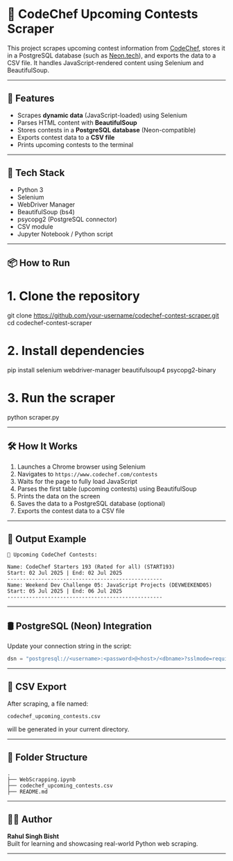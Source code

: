 # 📅 CodeChef Upcoming Contests Scraper

This project scrapes upcoming contest information from [CodeChef](https://www.codechef.com/contests), stores it in a PostgreSQL database (such as [Neon.tech](https://neon.tech)), and exports the data to a CSV file. It handles JavaScript-rendered content using Selenium and BeautifulSoup.

---

## 🚀 Features

- Scrapes **dynamic data** (JavaScript-loaded) using Selenium
- Parses HTML content with **BeautifulSoup**
- Stores contests in a **PostgreSQL database** (Neon-compatible)
- Exports contest data to a **CSV file**
- Prints upcoming contests to the terminal

---

## 🔧 Tech Stack

- Python 3
- Selenium
- WebDriver Manager
- BeautifulSoup (bs4)
- psycopg2 (PostgreSQL connector)
- CSV module
- Jupyter Notebook / Python script

---

## 📦 How to Run

# 1. Clone the repository
git clone https://github.com/your-username/codechef-contest-scraper.git
cd codechef-contest-scraper

# 2. Install dependencies
pip install selenium webdriver-manager beautifulsoup4 psycopg2-binary

# 3. Run the scraper
python scraper.py

---

## 🛠️ How It Works

1. Launches a Chrome browser using Selenium
2. Navigates to `https://www.codechef.com/contests`
3. Waits for the page to fully load JavaScript
4. Parses the first table (upcoming contests) using BeautifulSoup
5. Prints the data on the screen
6. Saves the data to a PostgreSQL database (optional)
7. Exports the contest data to a CSV file

---

## 📝 Output Example

```
📅 Upcoming CodeChef Contests:

Name: CodeChef Starters 193 (Rated for all) (START193)
Start: 02 Jul 2025 | End: 02 Jul 2025
--------------------------------------------------
Name: Weekend Dev Challenge 05: JavaScript Projects (DEVWEEKEND05)
Start: 05 Jul 2025 | End: 06 Jul 2025
--------------------------------------------------
```

---

## 🛢️ PostgreSQL (Neon) Integration

Update your connection string in the script:

```python
dsn = "postgresql://<username>:<password>@<host>/<dbname>?sslmode=require"
```

---

## 📄 CSV Export

After scraping, a file named:

```
codechef_upcoming_contests.csv
```

will be generated in your current directory.

---

## 📁 Folder Structure

```
.
├── WebScrapping.ipynb
├── codechef_upcoming_contests.csv
├── README.md
```

---

## 🙋‍♂️ Author

**Rahul Singh Bisht**  
Built for learning and showcasing real-world Python web scraping.

---
